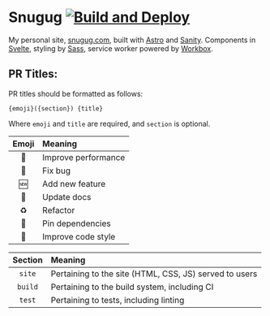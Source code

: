 # Snugug [![Build and Deploy](https://github.com/Snugug/blog/actions/workflows/build-deploy.yml/badge.svg)](https://github.com/Snugug/blog/actions/workflows/build-deploy.yml)

My personal site, [snugug.com](https://snugug.com), built with [Astro](https://astro.build/) and [Sanity](https://www.sanity.io/). Components in [Svelte](https://svelte.dev/), styling by [Sass](https://sass-lang.com/), service worker powered by [Workbox](https://developer.chrome.com/docs/workbox/).

## PR Titles:

PR titles should be formatted as follows:

```
{emoji}({section}) {title}
```

Where `emoji` and `title` are required, and `section` is optional.

| Emoji | Meaning             |
| :---: | :------------------ |
|  🐎   | Improve performance |
|  🐛   | Fix bug             |
|  🆕   | Add new feature     |
|  📝   | Update docs         |
|  ♻️   | Refactor            |
|  📌   | Pin dependencies    |
|  💎   | Improve code style  |

| Section | Meaning                                                |
| :-----: | :----------------------------------------------------- |
| `site`  | Pertaining to the site (HTML, CSS, JS) served to users |
| `build` | Pertaining to the build system, including CI           |
| `test`  | Pertaining to tests, including linting                 |
